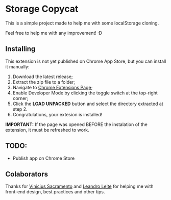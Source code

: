 # Storage Copycat

This is a simple project made to help me with some localStorage cloning.

Feel free to help me with any improvement! :D

## Installing
This extension is not yet published on Chrome App Store, but you can install it manually:

1. Download the latest release;
2. Extract the zip file to a folder;
3. Navigate to [Chrome Extensions Page](chrome://extensions);
4. Enable Developer Mode by clicking the toggle switch at the top-right corner;
5. Click the **LOAD UNPACKED** button and select the directory extracted at step 2.
6. Congratulations, your extesion is installed!

**IMPORTANT:** If the page was opened BEFORE the instalation of the extension, it must be refreshed to work.

## TODO:
- Publish app on Chrome Store

## Colaborators
Thanks for [Vinicius Sacramento](https://github.com/viniciusonps) and [Leandro Leite](https://github.com/lleitep3) for helping me with front-end design, best practices and other tips.